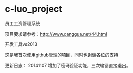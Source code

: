 c-luo_project
=============
员工工资管理系统

项目要求请参考：http://www.panggua.net/44.html

开发工具vs2013

这是我首次使用github管理的项目，同时也谢谢各位的支持

更新日志：
20141107
增加了密码验证功能，三次输错直接退出。
